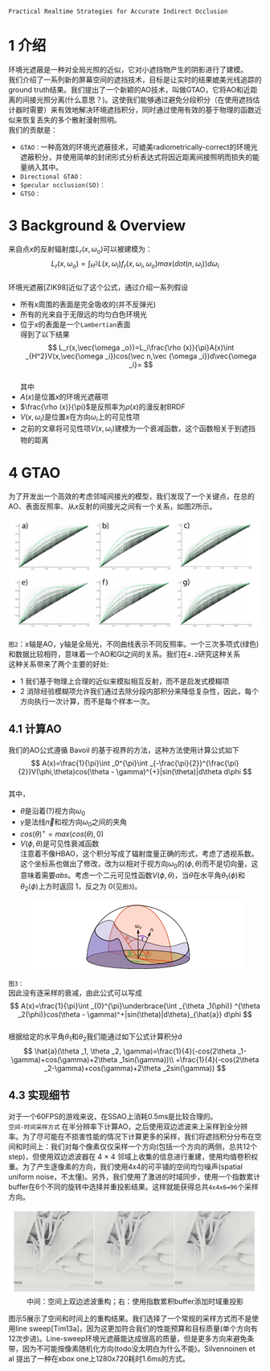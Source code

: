 <head>
    <script src="https://cdn.mathjax.org/mathjax/latest/MathJax.js?config=TeX-AMS-MML_HTMLorMML" type="text/javascript"></script>
    <script type="text/x-mathjax-config">
        MathJax.Hub.Config({
            tex2jax: {
            skipTags: ['script', 'noscript', 'style', 'textarea', 'pre'],
            inlineMath: [['$','$']],
            displayMath: [['$$','$$'], ['\\(', '\\)']]
            }
        });
    </script>
</head>  

`Practical Realtime Strategies for Accurate Indirect Occlusion`  
# 1 介绍
环境光遮蔽是一种对全局光照的近似，它对小遮挡物产生的阴影进行了建模。  
我们介绍了一系列新的屏幕空间的遮挡技术，目标是让实时的结果媲美光线追踪的ground truth结果。我们提出了一个新颖的AO技术，叫做GTAO，它将AO和近距离的间接光照分离(什么意思？)。这使我们能够通过避免分段积分（在使用遮挡估计器时需要）来有效地解决环境遮挡积分，同时通过使用有效的基于物理的函数近似来恢复丢失的多个散射漫射照明。     
我们的贡献是：  
* `GTAO：`一种高效的环境光遮蔽技术，可媲美radiometrically-correct的环境光遮蔽积分，并使用简单的封闭形式分析表达式将因近距离间接照明而损失的能量纳入其中。
* `Directional GTAO：`
* `Specular occlusion(SO)：`
* `GTSO：` 
# 3 Background & Overview
来自点$x$的反射辐射度$L_r(x,\omega _o)$可以被建模为：  
$$
L_r(x,\omega _o)=\int _{H^2}L(x,\omega _i)f_r(x,\omega _i,\omega _o)max(dot(n,\omega _i))d\omega _i
$$  
环境光遮蔽[ZIK98]近似了这个公式，通过介绍一系列假设  
* 所有$x$周围的表面是完全吸收的(并不反弹光)
* 所有的光来自于无限远的均匀白色环境光
* 位于$x$的表面是一个`Lambertian`表面  
得到了以下结果  
$$
L_r(x,\vec{\omega _o})=L_i\frac{\rho (x)}{\pi}A(x)\int _{H^2}V(x,\vec{\omega _i})cos(\vec n,\vec {\omega _i})d\vec{\omega _i}=
$$  
其中  
* $A(x)$是位置$x$的环境光遮蔽项
* $\frac{\rho (x)}{\pi}$是反照率为$\rho (x)$的漫反射BRDF
* $V(x,\omega _i)$是位置$x$在方向$\omega _i$上的可见性项
* 之前的文章将可见性项$V(x,\omega _i)$建模为一个衰减函数，这个函数相关于到遮挡物的距离  
# 4 GTAO
为了开发出一个高效的考虑邻域间接光的模型，我们发现了一个关键点，在总的AO、表面反照率、从$x$反射的间接光之间有一个关系，如图2所示。  
<div align=center><img src="../../img/GTAO-Figure-2.png"></div>   

`图2`：x轴是AO，y轴是全局光，不同曲线表示不同反照率。一个三次多项式(绿色)和数据比较相符，意味着一个AO和GI之间的关系。我们在`4.2`研究这种关系  
这种关系带来了两个主要的好处:  
* 1 我们基于物理上合理的近似来模拟相互反射，而不是启发式模糊项
* 2 消除经验模糊项允许我们通过去除分段内部积分来降低复杂性，因此，每个方向执行一次计算，而不是每个样本一次。  
## 4.1 计算AO
我们的AO公式遵循 Bavoil 的基于视界的方法，这种方法使用计算公式如下  
$$
A(x)=\frac{1}{\pi}\int _0^{\pi}\int _{-\frac{\pi}{2}}^{\frac{\pi}{2}}V(\phi,\theta)cos(\theta - \gamma)^{+}|sin(\theta)|d\theta d\phi
$$  
其中，  
* $\theta$是沿着(?)视方向$\omega _0$
* $\gamma$是法线$\vec{n}$和视方向$\omega _0$之间的夹角
* $cos(\theta)^{+}=max(cos(\theta), 0)$
* $V(\phi,\theta)$是可见性衰减函数  
注意着不像HBAO，这个积分写成了辐射度量正确的形式，考虑了透视系数。这个坐标系也做出了修改，改为以相对于视方向$\omega _0$的$(\phi,\theta)$而不是切向量，这意味着需要$abs$。考虑一个二元可见性函数$V(\phi, \theta)$，当$\theta$在水平角$\theta _1(\phi)$和$\theta _2(\phi)$上方时返回 1，反之为 0(见`图3`)。  
<div align=center><img src="../../img/GTAO-figure-3.png"></div>  

`图3：`  
因此没有逐采样的衰减，由此公式可以写成  
$$
A(x)=\frac{1}{\pi}\int _{0}^{\pi}\underbrace{\int _{\theta _1(\phi)} ^{\theta _2(\phi)}cos(\theta - \gamma)^+|sin(\theta)|d\theta}_{\hat{a}} d\phi
$$   
根据给定的水平角$\theta _1$和$\theta _2$我们能通过如下公式计算积分$\hat{a}$  
$$
\hat{a}(\theta _1, \theta _2, \gamma)=\frac{1}{4}(-cos(2\theta _1-\gamma)+cos(\gamma)+2\theta _1sin(\gamma))\\
+\frac{1}{4}(-cos(2\theta _2-\gamma)+cos(\gamma)+2\theta _2sin(\gamma))
$$   
## 4.3 实现细节
对于一个60FPS的游戏来说，在SSAO上消耗0.5ms是比较合理的。  
`空间-时间采样方式` 在半分辨率下计算AO，之后使用双边滤波来上采样到全分辨率。为了尽可能在不损害性能的情况下计算更多的采样，我们将遮挡积分分布在空间和时间上：我们对每个像素仅仅采样一个方向(包括一个方向的两侧，总共12个step)，但使用双边滤波器在 4 × 4 邻域上收集的信息进行重建，使用均值卷积权重。为了产生逐像素的方向，我们使用4x4的可平铺的空间均匀噪声(spatial uniform noise，不太懂)。另外，我们使用了激进的时域同步，使用一个指数累计buffer在6个不同的旋转中选择并重投影结果。这样就能获得总共`4x4x6=96`个采样方向。  
<div align=center><img src="../../img/GTAO-figure-5.png"><div>中间：空间上双边滤波重构；右：使用指数累积buffer添加时域重投影</div></div>   

图示5展示了空间和时间上的重构结果。我们选择了一个常规的采样方式而不是使用line sweep[Tim13a]，因为这更加符合我们的性能预算和目标质量(单个方向有12次步进)。Line-sweep环境光遮蔽能达成很高的质量，但是更多方向来避免条带，因为不可能按像素随机化方向(todo没太明白为什么不能)。Silvennoinen et al 提出了一种在xbox one上1280x720耗时1.6ms的方式。  

